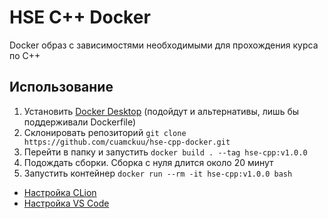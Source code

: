 # HSE C++ Docker

Docker образ с зависимостями необходимыми для прохождения курса по C++

## Использование

1. Установить [Docker Desktop](https://www.docker.com/products/docker-desktop/) (подойдут и альтернативы, лишь бы поддерживали Dockerfile)
2. Склонировать репозиторий `git clone https://github.com/cuamckuu/hse-cpp-docker.git`
3. Перейти в папку и запустить `docker build . --tag hse-cpp:v1.0.0`
4. Подождать сборки. Сборка с нуля длится около 20 минут
5. Запустить контейнер `docker run --rm -it hse-cpp:v1.0.0 bash`

- [Настройка CLion](https://www.jetbrains.com/help/clion/clion-toolchains-in-docker.html#windows-performance)
- [Настройка VS Code](https://code.visualstudio.com/docs/remote/containers)

